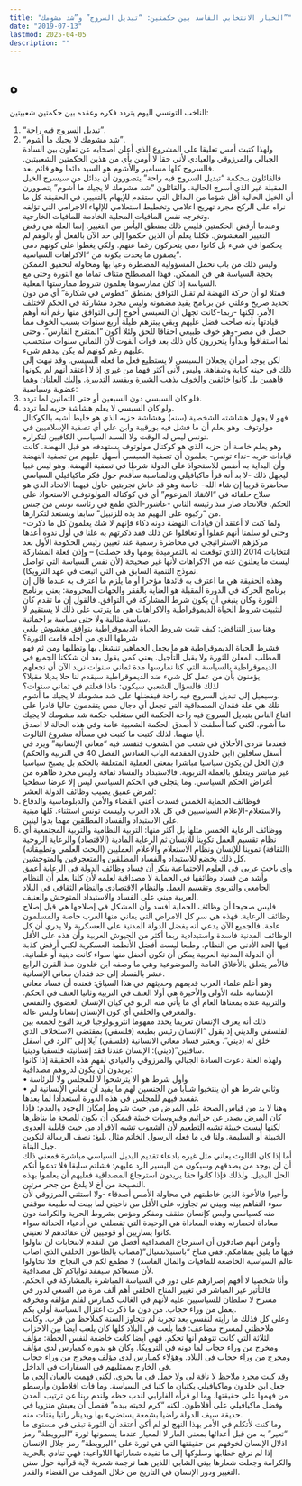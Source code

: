 ```yaml
---
title: "الخيار الانتخابي الفاسد بين حكمتين: “تبديل السروج” و”شد مشومك”"
date: "2019-07-13"
lastmod: 2025-04-05
description: ""
---
```

# **ه**

الناخب التونسي اليوم يتردد فكره وعقده بين حكمتين شعبيتين:  
1. “تبديل السروج فيه راحة”.  
2. “شد مشومك لا يجيك ما أشوم”.  
ولهذا كتبت أمس تعليقا على المشروع الذي أعلن أصحابه عن تعاون بين السادة الجبالي والمرزوقي والعيادي لأني حقا لا أومن بأي من هذين الحكمتين الشعبيتين. فالسروج كلها مسامير والأشوم هو السيد دائما وهو قائم بعد.  
فالقائلون بـحكمة “تبديل السروج فيه راحة” يتصورون أن بدائل من سيسرج الخيل المقبلة غير الذي أسرج الحالية. والقائلون “شد مشومك لا يجيك ما أشوم” يتصوورن أن الخيل الحالية أقل شؤما من البدائل التي ستقدم للإيهام بالتغيير. في الحقيقة كل ما نراه على الركح مجرد تهريج اعلامي وتخطيط استعلامي للإلهاء الاجرامي التي تؤلفه وتخرجه نفس المافيات المحلية الخادمة للمافيات الخارجية.  
وعندما أرفض الحكمتين فليس ذلك بمنطق اليأس من التغيير. إنما العلة هي رفض التغيير المغشوش. فكلنا يعلم أن الذين حكموا إلى حد الآن بالفعل أو بالوهم لم يحكموا في شيء بل كانوا دمى يتحركون رغما عنهم. ولكي يغطوا على كونهم دمى يصفون ما يحدث بكونه من “الاكراهات السياسية”.  
وليس ذلك من باب تحمل المسؤولية المضطرة وعيا بها ومحاولة لتحقيق الممكن بحجة السياسة هي فن الممكن. فهذا المصطلح متناف تماما مع الثورة وحتى مع السياسة إذا كان ممارسوها يعلمون شروط ممارستها الفعلية.  
فمثلا لو أن حركة النهضة لم تقبل التوافق بمنطق “قطوس في شكارة” أي من دون تحديد صريح وعلني عن برنامج يفيد مضمونه وليس مجرد مشاركة في الحكم لاختلف الأمر. لكنها -ربما-كانت تجهل أن السبسي أحوج إلـى التوافق منها رغم أنه أوهم قيادتها بأنه صاحب فضل عليهم وبقي يبتزهم طيلة أربع سنوات بسبب الخوف مما حصل في مصر-وهو خوف طبيعي احقاقا للحق ولئلا أكون “المتفرج الفارس”. وحتى لما استفاقوا وبدأوا يتحررون كان ذلك بعد فوات الفوت لأن الثماني سنوات ستحسب عليهم رغم كونهم لم يكن بيدهم شيء.  
لكن يوجد أمران يجعلان السبسي لا يستطيع فعل ما فعله السيسي. وقد نبهت إلى ذلك في حينه كتابة وشفاهة. وليس لأني أكثر فهما من غيري إذ لا أعتقد أنهم لم يكونوا فاهمين بل كانوا خائفين والخوف يذهب الشيرة ويفسد التدبيرة. وإليك العلتان وهما عضوية وسياسية:  
1. فلو كان السبسي دون السبعين أو حتى الثمانين لما تردد.  
2. ولو كان السبسي لا يعلم هشاشة حزبه لما تردد.  
فهو لا يجهل هشاشته الشخصية (سنه) وهشاشة حزبه الذي هو خليط أشبه بالكوكتال مولوتوف. وهو يعلم أن ما فشل فيه بورقيبة وابن علي أي تصفية الإسلاميين في تونس ليس له الوقت ولا السند السياسي الكافيين لتكراره.  
وهو يعلم خاصة أن حزبه الذي هو كوكتال مولوتوف يستهدفه هو قبل النهضة. كانت قيادات حزبه -نداء تونس- يعلمون أن تصفية السبسي أسهل عليهم من تصفية النهضة وأن البداية به أضمن للاستحواذ على الدولة شرطا في تصفية النهضة. وهو ليس غبيا ليجهل ذلك -لا بد أنه قرأ ماكيافيلي وبالمناسبة سأقدم حول فكر ماكيافيلي السياسي محاضرة قريبا إن شاء الله- خاصة وهو قد عاش تجربتين حاول فيهما الاتحاد الذي هو سلاح حلفائه في “الانقاذ المزعوم” أي في كوكتاله المولوتوفـي الاستحواذ على الحكم. فالاتحاد صار منذ رئيسه الثاني -عاشور-الذي طمع في رئاسة تونس من جنس من “ركبوه على البهيم مد يده للزنبيل” سابقا ويستعد لتكرارها.  
ولما كنت لا أعتقد أن قيادات النهضة دونه ذكاء فإنهم لا شك يعلمون كل ما ذكرت-وحتى لو سلمنا أنهم غفلوا أو تغافلوا عن ذلك فقد ذكرتهم به علنا في أول ندوة أعدها مركزهم الاستراتيجي في محاضرة رسمية عند تعيين رئيس الحكومة الأول بعد انتخابات 2014 (الذي توقعت له بالتمرميدة يومها وقد حصلت) – وإذن فعلة المشاركة ليست ما يعلنون عنه من الاكراهات لأنها غير صحيحة (لأن نفس السياسة التي تواصل نموذج التنمية السابق هي التي اتبعت في عهد الترويكا).  
وهذه الحقيقة هي ما اعترف به قائدها مؤخرا أو ما يلزم ما اعترف به عندما قال إن برنامج الحركة في الدورة المقبلة هو العناية بالفقر والجهات المحرومة: يعني برنامج الثورة وكان ينبغي أن يكون شرط المشاركة في التوافق. فالقول إن ما تقدم كان لتثبيت شروط الحياة الديموقراطية والاكراهات هي ما يترتب على ذلك لا يستقيم لا سياسة مثالية ولا حتى سياسة براجماتية.  
وهنا يبرز التناقض: كيف تثبت شروط الحياة الديموقراطية بتوافق مغشوش يلغي شرطها الذي من أجله قامت الثورة؟  
فشرط الحياة الديموقراطية هو ما يجعل الجماهير تنشغل بها وتطلبها ومن ثم فهو المطلب المعلن للثورة ولا يقبل التأجيل. يعني كمن يقول بعد أن شككنا الجميع في الديموقراطية بالسياسة التي كنا نمارسها مدة ثماني سنوات نريد الآن أن نجعلهم يؤمنون بأن من عمل كل شيء ضد الديموقراطية سيقدم لنا حلا بديلا مقبلا؟  
لذلك فالسؤال الشعبي سيكون: ماذا فعلتم في ثماني سنوات؟  
وسيميل إلى تبديل السروج فيه راحة فيفضلها على شد مشومك لا يجيك ما أشوم.  
تلك هي علة فقدان المصداقية التي تجعل أي دجال ممن يتقدمون حاليا قادرا على اقناع الناس بتبديل السروج فيه راحة الحكمة التي ستغلب حكمة شد مشومك لا يجيك ما أشوم. لكني كما أسلفت لا أصدق الحكمة الشعبية عامة وفي هذه الحالة لا اصدق أيا منهما. لذلك كتبت ما كتبت في مسألة مشروع الثالوث.  
فعندما تتردى الأخلاق في شعب من الشعوب فتفسد فيه “معاني الإنسانية” ويرد في أسفل سافلين (ابن خلدون المقدمة الباب السادس الفصل 40 في التربية والحكم) فإن الحل لن يكون سياسيا مباشرا بمعنى العملية المتعلقة بالحكم بل يصبح سياسيا غير مباشر ويتعلق بالعملة التربوية. فالاستبداد والفساد ثقافة وليس مجرد ظاهرة من أعراض الحكم السياسي. وما يتجلى في الحكم السياسي ليس إلا عرضا سطحيا لمرض عميق يصيب وظائف الدولة العشر:  
1. فوظائف الحماية الخمس فسدت أعني القضاء والأمن والدبلوماسية والدفاع والاستعلام-الإعلام السياسيين في كل بلاد العرب وليست تونس استثناء. كلها مبنية على الاستبداد والفساد المطلقين مهما بدوا لينين.  
2. ووظائف الرعاية الخمس مثلها بل أكثر منها: التربية النظامية والتربية المجتمعية أي نظام تقسيم العمل تكوينا للإنسان ثم الرعاية المادية (الاقتصاد) والرعاية الروحية (الثقافة) تموينا للإنسان ونظام الاستعلام والاعلام العمليين (البحث العلمي وتطبيقاته) كل ذلك يخضع للاستبداد والفساد المطلقين والمتعجرفين والمتوحشين.  
وأي باحث عربي في العلوم الاجتماعية ينكر أن فساد وظائف الدولة في الرعاية أعمق وأشد من فساد وظائفها في الحماية لا مصداقية لعلمه لأن كلنا يعلم أن النظام الجامعي والتربوي وتقسيم العمل والنظام الاقتصادي والنظام الثقافي في البلاد العربية مبني على الفساد والاستبداد المتوحش والعنيف.  
فليس صحيحا أن وظائف الحماية أفسد وأن المشكل في إصلاحها هي قبل إصلاح وظائف الرعاية. فهذه هي سر كل الامراض التي يعاني منها العرب خاصة والمسلمون عامة. فالجميع الآن يدعي أنه يفضل الدولة المدنية على العسكرية ولا يدري أن كل الوظائف المدنية فاسدة واستبدادية ربما أكثر من الجيوش العربية وأن هذه على الأقل فيها الحد الأدنى من النظام. وطبعا ليست أفضل الأنظمة العسكرية لكني أرفض كذبة أن الدولة المدنية العربية يمكن أن تكون أفضل منها سواء كانت دينية أو علمانية. فالأمر يتعلق بالأخلاق العامة والموضوعية وهي ما وصفه ابن خلدون منذ القرن الرابع عشر بالفساد إلى حد فقدان معاني الإنسانية.  
وهو أعلم علماء العرب قديمهم وحديثهم في هذا السياق: فعنده أن فساد معاني الإنسانية علته الأولى والأخيرة هي أولا العنف في التربية وثانيا العنف في الحكم. والتربية عنده بمعناها العام أي ما يأتي منه الربو في كيان الإنسان العضوي والنفسي والمعرفي والخلقي أي كون الإنسان إنسانا وليس عالة.  
ذلك أنه يعرف الإنسان تعريفا يحدد مفهوما انثروبولوجيا فريد النوع لجمعه بين الفلسفي والديني إذ يقول “الإنسان رئيس بطبعه (فلسفي) بمقتضى الاستخلاف الذي خلق له (ديني”. ويعتبر فساد معاني الانسانية (فلسفي) آيلا إلى “الرد في أسفل سافلين”(ديني): الإنسان عندنا فقد إنسانيته فلسفيا ودينيا.  
ولهذه العلة دعوت السادة الجبالي والمرزوقي والعيادي لفهم هذه الحقيقة إذا كانوا يريدون أن يكون لدروهم مصداقية:  
• وأول شرط هو ألا يترشحوا لا للمجلس ولا للرئاسة  
• وثاني شرط هو أن ينتخبوا شبابا من الجنسين لهم ما يفيد أن معاني الإنسانية لم تفسد فيهم للمجلس في هذه الدورة استعدادا لما بعدها.  
وهنا لا بد من قياس الصحة على المرض من حيث شروط إمكان الوجود والعدم: فإذا كان المرض يصدر عن جراثيم وفيروسات خبيثة فيمكن أن يكون للصحة ما يناظرها لكنها ليست خبيثة تشبه التطعيم لأن الشعوب تشبه الافراد من حيث قابلية العدوى الخبيثة أو السليمة. ولنا في ما فعله الرسول الخاتم مثال بليغ: نصف الرسالة لتكوين جيل البناة.  
أما إذا كان الثالوث يعاني مثل غيره بادعاء تقديم البديل السياسي مباشرة فمعنى ذلك أن لن يوجد من يصدقهم وسيكون من اليسير الرد عليهم: فشلتم سابقا فلا تدعوا أنكم الحل البديل. ولذلك فإذا كانوا حقا يريدون استرجاع المصداقية فعليهم أن يعلموا بهذه النصيحة من أخ لا يلدغ من جحر مرتين.  
وأخيرا فالأخوة الذين خاطبتهم في محاولة الأمس أصدقاء -ولا استثني المرزوقي لأن سوء التفاهم بينه وبيني تم تجاوزه على الأقل من ناحيتي لما بينت له طبيعة موقفي منه كسياسي وليس كإنسان مثقف ومفكر ومؤمن بشروط الحرية والكرامة دون معاداة لحضارته وهذه المعاداة هي الوحيدة التي تفصلني عن أدعياء الحداثة سواء كانوا يساريين أو قوميين لأن عقائدهم لا تعنيني.  
وأومن أنهم صادقون أن استرجاع المصداقية أفضل من التقدم لانتخابات لن تناولوا فيها ما يليق بمقامكم. ففي مناخ “باستيلانسيال”(مصاب بالطاعون الخلقي الذي اصاب عالم السياسية الخاضعة للمافيات والمال الفاسد) لا مطمع لكم في النجاح. فلا تحاولوا لأن مسعاكم سيفقد نواياكم كل مصداقية.  
وأنا شخصيا لا أفهم إصرارهم على دور في السياسة المباشرة بالمشاركة في الحكم. فالتأثير غير المباشر في تغيير المناخ الخلقي أهم ألف مرة من السعي لدور في مسرح لا سلطان للسياسيين عليه لأنهم في الغالب كمبارس لفلم مؤلفه ومخرفه يعمل من وراء حجاب. من دون ما ذكرت اعتزال السياسة أولى بكم.  
وعلى كل فذلك ما رأيته لنفسي بعد تجربة لم تتجاوز السنة كملاحظ من قرب. وكانت ملاحظتي لمسرح مضاعف: فما يلعب في البلاد كلها كان يلعب أيضا بين الاحزاب الثلاثة التي كانت تتوهم أنها تحكم. فهي أيضا كانت خاضعة لنفس الخطة: مؤلف ومخرج من وراء حجاب لما دونه في الترويكا. وكان هو بدوره كمبارس لدى مؤلف ومخرج من وراء حجاب في البلاد. وهؤلاء كمبارس لدى مؤلف ومخرج من وراء حجاب في الخارج بممثليهم في السفارات في الداخل.  
وقد كنت مجرد ملاحظ لا ناقة لي ولا جمل في ما يجري. لكني فهمت بالعيان الحي ما جعل ابن خلدون وماكيافيلي يكتبان ما كتبا في السياسة. وما فات افلاطون وأرسطو من فهمها على حقيقتها. وما لو قرأه الفارابي لندب حظه ولندم ربنا عن ترتيب المدن وفضل ماكيافيلي على أفلاطون. لكنه “كرم لحيته بيده” ففضل أن يعيش منزويا في حديقة سيف الدولة راضيا بشمعة يستضيء بها وبدينار راتبا يقتات منه.  
وما كنت لأتكلم في الأمر بهذا النهج لو لم أكن أعتقد أن الثورة تبقى في مستوى ما “تعير” به من قبل أعدائها بمعنى العار لا المعيار عندما يسمونها ثورة “البرويطة” رمز اذلال الإنسان لخوفهم من حقيقتها التي هي ثورة على “البرويطة” رمز جلال الإنسان إذا لم نرفع خطابها وسلوكها إلى ما تفيده شعاراتها اللاواعية: فهي تنادي بالحرية والكرامة وجعلت شعارها بيتي الشابي اللذين هما ترجمة شعرية لآية قرآنية حول سنن التغيير ودور الإنسان في التاريخ من خلال الموقف من القضاء والقدر.

###
